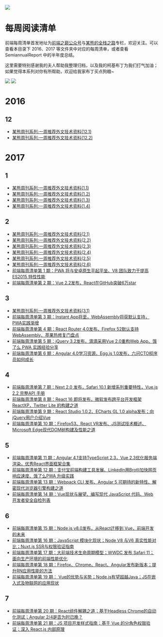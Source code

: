 ![](https://cdn-images-1.medium.com/max/2000/1*3oNgt5C2JC5FucjUm2SPxg.jpeg)

# 每周阅读清单

前端每周清单首发地址为[前端之巅公众号](https://parg.co/bhI)与[某熊的全栈之路](https://zhuanlan.zhihu.com/p/27815800)专栏，欢迎关注。可以查看本目录下 2016、2017 等文件夹中对应的每周清单，或者查看 SemiannualReport 中的半年度总结。

这里需要特别感谢我的夫人帮助我整理归档，以及我的柯基布丁为我们打气加油；如果觉得本系列对你有所帮助，欢迎给我家布丁买点狗粮~

![](https://coding.net/u/hoteam/p/Cache/git/raw/master/2017/8/2/WX20170820-201436.png)
![](https://coding.net/u/hoteam/p/Cache/git/raw/master/2017/8/2/WechatIMG20.jpeg)

# 2016

## 12
- [某熊周刊系列:一周推荐外文技术资料(12.1)](https://zhuanlan.zhihu.com/p/24516669)
- [某熊周刊系列:一周推荐外文技术资料(12.2)](https://zhuanlan.zhihu.com/p/24634585)

# 2017

## 1
- [某熊周刊系列:一周推荐外文技术资料(1.1)](https://zhuanlan.zhihu.com/p/24739573)
- [某熊周刊系列:一周推荐外文技术资料(1.2)](https://zhuanlan.zhihu.com/p/24840980)
- [某熊周刊系列:一周推荐外文技术资料(1.3)](https://zhuanlan.zhihu.com/p/24940337)
- [某熊周刊系列:一周推荐外文技术资料(1.4)](https://zhuanlan.zhihu.com/p/25017944)

## 2
- [某熊周刊系列:一周推荐外文技术资料(2.1)](https://zhuanlan.zhihu.com/p/25074913)
- [某熊周刊系列:一周推荐外文技术资料(2.2)](https://zhuanlan.zhihu.com/p/25153057)
- [某熊周刊系列:一周推荐外文技术资料(2.3)](https://zhuanlan.zhihu.com/p/25224787)
- [某熊周刊系列:一周推荐外文技术资料(2.4)](https://zhuanlan.zhihu.com/p/25304430)
- [某熊周刊系列:一周推荐外文技术资料(2.5)](https://zhuanlan.zhihu.com/p/25384352)
- [某熊周刊系列:一周推荐外文技术资料(2.6)](https://zhuanlan.zhihu.com/p/25476502)
- [前端每周清单第 1 期：PWA 将与安卓原生平起平坐、V8 团队致力于提高 ES2015 特性性能](https://zhuanlan.zhihu.com/p/25335123) 
- [前端每周清单第 2 期：Vue 2.2发布，React在GitHub突破6万star](https://zhuanlan.zhihu.com/p/25462536)

## 3
- [某熊周刊系列:一周推荐外文技术资料(3.1)](https://zhuanlan.zhihu.com/p/25549996)
- [前端每周清单第 3 期：Instant App将至，WebAssembly将获默认支持，PWA实践渐增](https://zhuanlan.zhihu.com/p/25597082)
- [前端每周清单第 4 期：React Router 4.0发布、Firefox 52默认支持WebAssembly、苹果热修复门盘点](https://zhuanlan.zhihu.com/p/25740575) 
- [前端每周清单第 5 期：jQuery 3.2发布，滴滴采用Vue 2.0重构Web App、饿了么 PWA 实践经验分享](https://zhuanlan.zhihu.com/p/25888775) 
- [前端每周清单第 6 期：Angular  4.0学习资源，Egg.js 1.0发布，六问CTO程序员如何成长](https://zhuanlan.zhihu.com/p/26029047)

## 4
- [前端每周清单第 7 期：Next 2.0 发布，Safari 10.1 新增系列重要特性，Vue.js 2.2 完整API 手册](https://zhuanlan.zhihu.com/p/26191902)
- [前端每周清单第 8 期：React 16 即将发布，微软发布跨平台开发框架 ReactXP，Twitter Lite 的构建之道](https://zhuanlan.zhihu.com/p/26282614)
- [前端每周清单第 9 期：React Studio 1.0.2、ECharts GL 1.0 alpha发布；向jQuery用户介绍Vue](https://zhuanlan.zhihu.com/p/26448725)
- [前端每周清单第 10 期：Firefox53、React VR发布、JS测试技术概述、Microsoft Edge现代DOM树构建及性能之道](https://zhuanlan.zhihu.com/p/26550513)

## 5
- [前端每周清单第 11 期：Angular 4.1支持TypeScript 2.3，Vue 2.3优化服务端渲染，优秀React界面框架合集](https://zhuanlan.zhihu.com/p/26682332)
- [前端每周清单第 12 期：支付宝前端构建工具发展、LinkedIn用Brotli加快网页响应速度、饿了么PWA 升级实践](https://zhuanlan.zhihu.com/p/26780461)
- [前端每周清单第 13 期：Webpack CLI 发布、Angular 5 可期待的新特性、解密现代浏览器引擎构建之道](https://zhuanlan.zhihu.com/p/26920959)
- [前端每周清单第 14 期：Vue现状与展望、编写现代 JavaScript 代码、Web 开发者安全自检列表](https://zhuanlan.zhihu.com/p/27052544) 

## 6
- [前端每周清单第 15 期：Node.js v8.0发布，从React迁移到 Vue，前端开发的未来](https://parg.co/bJ9)
- [前端每周清单第 16 期：JavaScript 模块化现状；Node V8 与V6 真实性能对比；Nuxt.js SSR与权限验证指南](https://zhuanlan.zhihu.com/p/27260442)
- [前端每周清单第 17 期：大前端技术生命周期模型；WWDC 发布 Safari 11；面向生产环境的前端性能优化](https://zhuanlan.zhihu.com/p/27372944)
- [前端每周清单第 18 期：Firefox、Chrome、React、Angular发布新版本；提升RN应用性能的方法](https://zhuanlan.zhihu.com/p/27468442) 
- [前端每周清单第 19 期： Vue的优势与劣势；Node.js有望超越Java；JS在嵌入式及物联网的应用现状](https://zhuanlan.zhihu.com/p/27577316)

## 7
- [前端每周清单第 20 期：React组件解耦之道；基于Headless Chrome的自动化测试；Angular 2/4是否为时已晚？](https://zhuanlan.zhihu.com/p/27684971)
- [前端每周清单第 21 期：JS 项目开发样式指南；基于 Vue 的分角色权限验证；深入 React.js 内部原理](https://zhuanlan.zhihu.com/p/27815800)
